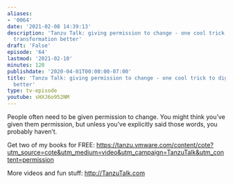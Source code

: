 ```yaml
---
aliases:
- '0064'
date: '2021-02-08 14:39:13'
description: 'Tanzu Talk: giving permission to change - one cool trick to digital
  transformation better'
draft: 'False'
episode: '64'
lastmod: '2021-02-10'
minutes: 120
publishdate: '2020-04-01T00:00:00-07:00'
title: 'Tanzu Talk: giving permission to change - one cool trick to digital transformation
  better'
type: tv-episode
youtube: sHXJ6o952NM
---
```


People often need to be given permission to change. You might think you’ve given them permission, but unless you’ve explicitly said those words, you probably haven’t.

Get two of my books for FREE: https://tanzu.vmware.com/content/cote?utm_source=cote&utm_medium=video&utm_campaign=TanzuTalk&utm_content=permission

More videos and fun stuff: http://TanzuTalk.com